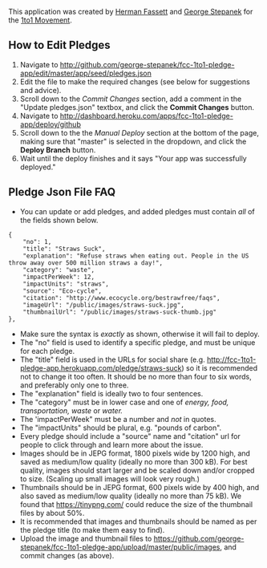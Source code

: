 This application was created by [Herman Fassett](http://freecodecamp.com/hermanfassett) and [George Stepanek](http://www.freecodecamp.com/george-stepanek) for the [1to1 Movement](http://1to1movement.org/).

How to Edit Pledges
------------

1. Navigate to http://github.com/george-stepanek/fcc-1to1-pledge-app/edit/master/app/seed/pledges.json
2. Edit the file to make the required changes (see below for suggestions and advice).
3. Scroll down to the *Commit Changes* section, add a comment in the "Update pledges.json" textbox, and click the **Commit Changes** button.
3. Navigate to http://dashboard.heroku.com/apps/fcc-1to1-pledge-app/deploy/github
4. Scroll down to the the *Manual Deploy* section at the bottom of the page, making sure that "master" is selected in the dropdown, and click the **Deploy Branch** button.
5. Wait until the deploy finishes and it says "Your app was successfully deployed."

Pledge Json File FAQ
------------

* You can update or add pledges, and added pledges must contain *all* of the fields shown below.
```
{
	"no": 1,
	"title": "Straws Suck",
	"explanation": "Refuse straws when eating out. People in the US throw away over 500 million straws a day!",
	"category": "waste",
	"impactPerWeek": 12,
	"impactUnits": "straws",
	"source": "Eco-cycle",
	"citation": "http://www.ecocycle.org/bestrawfree/faqs",
	"imageUrl": "/public/images/straws-suck.jpg",
	"thumbnailUrl": "/public/images/straws-suck-thumb.jpg"
},
```
* Make sure the syntax is *exactly* as shown, otherwise it will fail to deploy.
* The "no" field is used to identify a specific pledge, and must be unique for each pledge.
* The "title" field is used in the URLs for social share (e.g. http://fcc-1to1-pledge-app.herokuapp.com/pledge/straws-suck) so it is recommended not to change it too often. It should be no more than four to six words, and preferably only one to three.
* The "explanation" field is ideally two to four sentences.
* The "category" must be in lower case and one of *energy, food, transportation, waste* or *water.*
* The 'impactPerWeek" must be a number and *not* in quotes.
* The "impactUnits" should be plural, e.g. "pounds of carbon".
* Every pledge should include a "source" name and "citation" url for people to click through and learn more about the issue.
* Images should be in JEPG format, 1800 pixels wide by 1200 high, and saved as medium/low quality (ideally no more than 300 kB). For best quality, images should start larger and be scaled down and/or cropped to size. (Scaling up small images will look very rough.)
* Thumbnails should be in JEPG format, 600 pixels wide by 400 high, and also saved as medium/low quality (ideally no more than 75 kB). We found that https://tinypng.com/ could reduce the size of the thumbnail files by about 50%.
* It is recommended that images and thumbnails should be named as per the pledge title (to make them easy to find).
* Upload the image and thumbnail files to https://github.com/george-stepanek/fcc-1to1-pledge-app/upload/master/public/images, and commit changes (as above).
